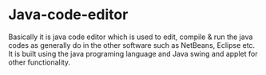 # Java-code-editor

Basically it is java code editor which is used to edit, compile & run the java codes as generally do
in the other software such as NetBeans, Eclipse etc. It is built using the java programing language and Java swing
and applet for other functionality.
